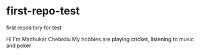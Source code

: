 # first-repo-test
first repository for test

Hi I'm Madhukar Chebrolu
My hobbies are playing cricket, listening to music and poker
